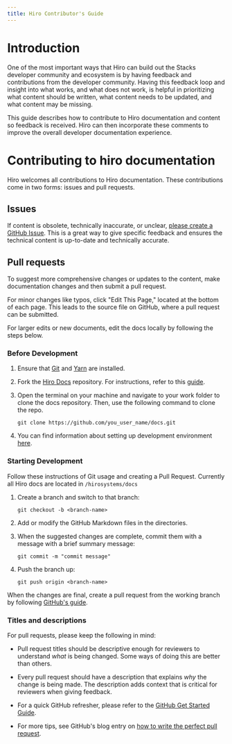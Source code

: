```yaml
---
title: Hiro Contributor's Guide
---
```


# Introduction

One of the most important ways that Hiro can build out the Stacks developer community and ecosystem is by having feedback and contributions from the developer community. Having this feedback loop and insight into what works, and what does not work, is helpful in prioritizing what content should be written, what content needs to be updated, and what content may be missing.

This guide describes how to contribute to Hiro documentation and content so feedback is received. Hiro can then incorporate these comments to improve the overall developer documentation experience.

# **Contributing to hiro documentation**

Hiro welcomes all contributions to Hiro documentation. These contributions come in two forms: issues and pull requests.

## **Issues**

If content is obsolete, technically inaccurate, or unclear, [please create a GitHub Issue](https://github.com/hirosystems/docs/issues/new). This is a great way to give specific feedback and ensures the technical content is up-to-date and technically accurate.

## **Pull requests**

To suggest more comprehensive changes or updates to the content, make documentation changes and then submit a pull request.

For minor changes like typos, click "Edit This Page," located at the bottom of each page. This leads to the source file on GitHub, where a pull request can be submitted.

For larger edits or new documents, edit the docs locally by following the steps below.

### **Before Development**

1. Ensure that [Git](https://github.com/git-guides/install-git) and [Yarn](https://yarnpkg.com) are installed.
2. Fork the [Hiro Docs](https://github.com/hirosystems/docs) repository. For instructions, refer to this [guide](https://docs.github.com/en/get-started/quickstart/fork-a-repo).
3. Open the terminal on your machine and navigate to your work folder to clone the docs repository. Then, use the following command to clone the repo.

    `git clone https://github.com/you_user_name/docs.git`

4. You can find information about setting up development environment [here](https://github.com/hirosystems/docs#installation).
 
### **Starting Development**

Follow these instructions of Git usage and creating a Pull Request. Currently all Hiro docs are located in `/hirosystems/docs`

1. Create a branch and switch to that branch:
    
    `git checkout -b <branch-name>`
    
2. Add or modify the GitHub Markdown files in the directories.
3. When the suggested changes are complete, commit them with a message with a brief summary message:
    
    `git commit -m "commit message"`
    
4. Push the branch up:
    
    `git push origin <branch-name>`
    

When the changes are final, create a pull request from the working branch by following [GitHub's guide](https://help.github.com/articles/creating-a-pull-request-from-a-fork/).

### **Titles and descriptions**

For pull requests, please keep the following in mind:

- Pull request titles should be descriptive enough for reviewers to understand *what* is being changed. Some ways of doing this are better than others.

- Every pull request should have a description that explains *why* the change is being made. The description adds context that is critical for reviewers when giving feedback.

- For a quick GitHub refresher, please refer to the [GitHub Get Started Guide](https://docs.github.com/en/get-started/using-git/about-git).
- For more tips, see GitHub's blog entry on [how to write the perfect pull request](https://github.com/blog/1943-how-to-write-the-perfect-pull-request).
